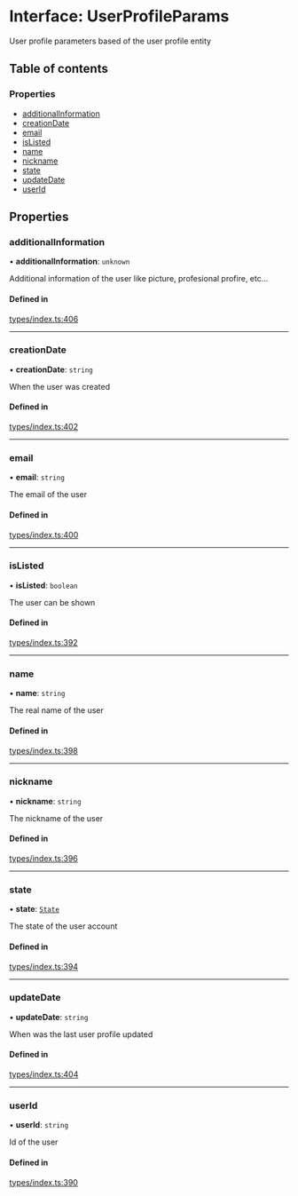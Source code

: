 # Interface: UserProfileParams

User profile parameters based of the user profile entity

## Table of contents

### Properties

- [additionalInformation](UserProfileParams.md#additionalinformation)
- [creationDate](UserProfileParams.md#creationdate)
- [email](UserProfileParams.md#email)
- [isListed](UserProfileParams.md#islisted)
- [name](UserProfileParams.md#name)
- [nickname](UserProfileParams.md#nickname)
- [state](UserProfileParams.md#state)
- [updateDate](UserProfileParams.md#updatedate)
- [userId](UserProfileParams.md#userid)

## Properties

### additionalInformation

• **additionalInformation**: `unknown`

Additional information of the user like picture, profesional profire, etc...

#### Defined in

[types/index.ts:406](https://github.com/nevermined-io/components-catalog/blob/2b829fa/lib/src/types/index.ts#L406)

___

### creationDate

• **creationDate**: `string`

When the user was created

#### Defined in

[types/index.ts:402](https://github.com/nevermined-io/components-catalog/blob/2b829fa/lib/src/types/index.ts#L402)

___

### email

• **email**: `string`

The email of the user

#### Defined in

[types/index.ts:400](https://github.com/nevermined-io/components-catalog/blob/2b829fa/lib/src/types/index.ts#L400)

___

### isListed

• **isListed**: `boolean`

The user can be shown

#### Defined in

[types/index.ts:392](https://github.com/nevermined-io/components-catalog/blob/2b829fa/lib/src/types/index.ts#L392)

___

### name

• **name**: `string`

The real name of the user

#### Defined in

[types/index.ts:398](https://github.com/nevermined-io/components-catalog/blob/2b829fa/lib/src/types/index.ts#L398)

___

### nickname

• **nickname**: `string`

The nickname of the user

#### Defined in

[types/index.ts:396](https://github.com/nevermined-io/components-catalog/blob/2b829fa/lib/src/types/index.ts#L396)

___

### state

• **state**: [`State`](../enums/State.md)

The state of the user account

#### Defined in

[types/index.ts:394](https://github.com/nevermined-io/components-catalog/blob/2b829fa/lib/src/types/index.ts#L394)

___

### updateDate

• **updateDate**: `string`

When was the last user profile updated

#### Defined in

[types/index.ts:404](https://github.com/nevermined-io/components-catalog/blob/2b829fa/lib/src/types/index.ts#L404)

___

### userId

• **userId**: `string`

Id of the user

#### Defined in

[types/index.ts:390](https://github.com/nevermined-io/components-catalog/blob/2b829fa/lib/src/types/index.ts#L390)
